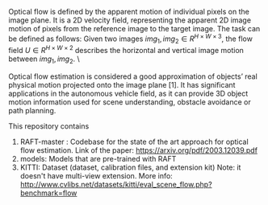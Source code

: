 Optical flow is defined by the apparent motion of individual pixels on the image plane. It is a 2D velocity field, representing the apparent 2D image motion of pixels from the reference image to the target image. The task can be defined as follows: Given two images $img_1 ,img_2 \in R^{H\times W \times 3}$, the flow field $U \in R^{H\times W \times 2}$ describes the horizontal and vertical image motion between $img_1 ,img_2$. \\

Optical flow estimation is considered a good approximation of objects’ real physical motion projected onto the image plane [1]. It has significant applications in the autonomous vehicle field, as it can provide 3D object motion information used for scene understanding, obstacle avoidance or path planning.

This repository contains 

1. RAFT-master : Codebase for the state of the art approach for optical flow estimation. Link of the paper: https://arxiv.org/pdf/2003.12039.pdf
2. models: Models that are pre-trained with RAFT
3. KITTI: Dataset (dataset, calibration files, and extension kit) Note: it doesn't have multi-view extension. More info: http://www.cvlibs.net/datasets/kitti/eval_scene_flow.php?benchmark=flow
